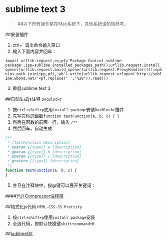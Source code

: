 # sublime text 3

> ##以下所有操作是在Mac系统下，其他系统请酌情参考。

##安装插件
1. ctrl+` 调出命令输入窗口
2. 输入下面内容并回车：

`
import urllib.request,os;pf='Package Control.sublime-package';ipp=sublime.installed_packages_path();urllib.request.install_opener(urllib.request.build_opener(urllib.request.ProxyHandler()));open(os.path.join(ipp,pf),'wb').write(urllib.request.urlopen('http://sublime.wbond.net/'+pf.replace(' ','%20')).read())
`

3. 重启sublime text 3

##自动生成js注释 `DocBlockr`
1. 按`ctrl+shift+p`使用`install package`安装`DocBlockr`插件
2. 先写完你的函数`function testFunction(a, b, c) { }`
3. 然后在函数的前面一行，输入
`/**`
4. 然后回车，自动生成
```js
/**
 * [testFunction description]
 * @param {[type]} a [description]
 * @param {[type]} b [description]
 * @param {[type]} c [description]
 * @return {[type]} [description]
 */
function testFunction(a, b, c) {
}
```
5. 并且在注释块中，按@键可以展开关键词：

####[YUI Compressor注释规](http://usejsdoc.org/)

##格式化js代码 `HTML-CSS-JS Prettify`
1. 按`ctrl+shift+p`使用`install package`安装
2. 全选代码，按默认快捷键`shift+command+H`

##[sublimeGit](https://docs.sublimegit.net/tutorial.html)




